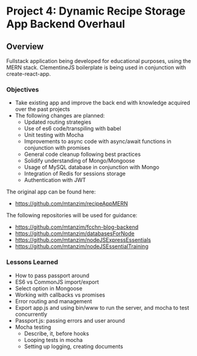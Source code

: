 # Project 4: Dynamic Recipe Storage App Backend Overhaul

## Overview

Fullstack application being developed for educational purposes, using the MERN stack.
ClementineJS boilerplate is being used in conjunction with create-react-app.

### Objectives

* Take existing app and improve the back end with knowledge acquired over the past projects
* The following changes are planned:
  * Updated routing strategies
  * Use of es6 code/transpiling with babel
  * Unit testing with Mocha
  * Improvements to async code with async/await functions in conjunction with promises
  * General code cleanup following best practices
  * Solidify understanding of Mongo/Mongoose
  * Usage of MySQL database in conjunction with Mongo
  * Integration of Redis for sessions storage
  * Authentication with JWT

The original app can be found here:

* <https://github.com/mtanzim/recipeAppMERN>

The following repositories will be used for guidance:

* <https://github.com/mtanzim/fcchn-blog-backend>
* <https://github.com/mtanzim/databasesForNode>
* <https://github.com/mtanzim/nodeJSExpressEssentials>
* <https://github.com/mtanzim/nodeJSEssentialTraining>

### Lessons Learned

* How to pass passport around
* ES6 vs CommonJS import/export
* Select option in Mongoose
* Working with callbacks vs promises
* Error routing and management
* Export app.js and using bin/www to run the server, and mocha to test concurrently
* Passport.js: passing errors and user around
* Mocha testing
  * Describe, it, before hooks
  * Looping tests in mocha
  * Setting up logging, creating documents
